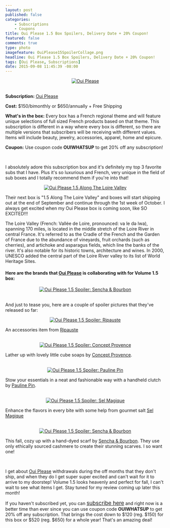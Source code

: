 ```yaml
---
layout: post
published: false
categories: 
    - Subscriptions
    - Coupons
title: Oui Please 1.5 Box Spoilers, Delivery Date + 20% Coupon!
featured: false
comments: true
type: photo
imagefeature: OuiPlease15SpoilerCollage.png
headline: Oui Please 1.5 Box Spoilers, Delivery Date + 20% Coupon!
tags: [Oui Please, Subscriptions]
date: 2015-09-08 11:45:39 -08:00
---
```


<center><a href="http://ouiplease.com" target="_blank">
<img src="/images/OuiPleaseLogo.jpg" border="0" style="border:none;max-width:100%;" alt="Oui Please" />
</a></center>
<br>
<p><b>Subscription:</b> <a href="http://ouiplease.com" target="_blank">Oui Please</a></p>
<p><b>Cost:</b> $150/bimonthly or $650/annually + Free Shipping</p>
<p><b>What's in the box:</b> Every box has a French regional theme and will feature unique selections of full sized French products based on that theme. This subscription is different in a way where every box is different, so there are multiple versions that subscribers will be receiving with different values. Items will include beauty, jewelry, accessories, apparel, home and epicure.</p>
<p><b>Coupon:</b> Use coupon code <b>OUIWHATSUP</b> to get 20% off any subscription!</p>
<br>

<p>I absolutely adore this subscription box and it's definitely my top 3 favorite subs that I have. Plus it's so luxurious and French, very unique in the field of sub boxes and I totally recommend them if you're into that!</p>

<center><a href="http://ouiplease.com" target="_blank">
<img src="/images/OuiPlease15Map.png" border="0" style="border:none;max-width:100%;" alt="Oui Please 1.5 Along The Loire Valley" />
</a></center>

<p><i class="icon-dropbox"></i> Their next box is "1.5 Along The Loire Valley" and boxes will start shipping out at the end of September and continue through the 1st week of October. I always get excited when my Oui Please box is coming soon, like SO EXCITED!!!</p>

<p>The Loire Valley (French: Vallée de Loire, pronounced: va le də lwa), spanning 170 miles, is located in the middle stretch of the Loire River in central France. It's referred to as the Cradle of the French and the Garden of France due to the abundance of vineyards, fruit orchards (such as cherries), and artichoke and asparagus fields, which line the banks of the river. It's also notable for its historic towns, architecture and wines. In 2000, UNESCO added the central part of the Loire River valley to its list of World Heritage Sites.</p>

<H4>Here are the brands that <a href="http://ouiplease.com" target="_blank">Oui Please</a> is collaborating with for Volume 1.5 box:</H4>
<center><a href="http://ouiplease.com" target="_blank">
<img src="/images/OuiPlease15Brands.png" border="0" style="border:none;max-width:100%;" alt="Oui Please 1.5 Spoiler: Sencha & Bourbon" />
</a></center>
<br>

<p>And just to tease you, here are a couple of spoiler pictures that they've released so far:</p>

<center><a href="http://ouiplease.com" target="_blank">
<img src="/images/OuiPlease15Spoiler1.png" border="0" style="border:none;max-width:100%;" alt="Oui Please 1.5 Spoiler: Ripauste" />
</a></center>
<p>An accessories item from <a href="http://www.ripauste.fr" target="_blank">Ripauste</a></p>
<br>

<center><a href="http://ouiplease.com" target="_blank">
<img src="/images/OuiPlease15Spoiler2.png" border="0" style="border:none;max-width:100%;" alt="Oui Please 1.5 Spoiler: Concept Provence" />
</a></center>
<p>Lather up with lovely little cube soaps by <a href="http://www.conceptprovence.com/eshop/en/" target="_blank">Concept Provence</a>.</p>
<br>

<center><a href="http://ouiplease.com" target="_blank">
<img src="/images/OuiPlease15Spoiler3.png" border="0" style="border:none;max-width:100%;" alt="Oui Please 1.5 Spoiler: Pauline Pin" />
</a></center>
<p>Stow your essentials in a neat and fashionable way with a handheld clutch by <a href="http://www.paulinepin.com/en/?page_id=39" target="_blank">Pauline Pin</a>.</p>
<br>

<center><a href="http://ouiplease.com" target="_blank">
<img src="/images/OuiPlease15Spoiler4.png" border="0" style="border:none;max-width:100%;" alt="Oui Please 1.5 Spoiler: Sel Magique" />
</a></center>
<p>Enhance the flavors in every bite with some help from gourmet salt <a href="http://www.selmagique.com" target="_blank">Sel Magique</a></p>
<br>

<center><a href="http://ouiplease.com" target="_blank">
<img src="/images/OuiPlease15Spoiler5.png" border="0" style="border:none;max-width:100%;" alt="Oui Please 1.5 Spoiler: Sencha & Bourbon" />
</a></center>
<p>This fall, cozy up with a hand-dyed scarf by <a href="http://www.kisskissbankbank.com/sencha-bourbon" target="_blank">Sencha & Bourbon</a>. They use only ethically sourced cashmere to create their stunning scarves. I so want one!</p>
<br>

<p><i class="icon-exclamation-sign"></i> I get about <a href="http://ouiplease.com" target="_blank">Oui Please</a> withdrawals during the off months that they don't ship, and when they do I get super super excited and can't wait for it to arrive to my doorstep! Volume 1.5 looks heavenly and perfect for fall, I can't wait to see what items I get. Stay tuned for my review coming up later this month!</p>

<p>If you haven't subscribed yet, you can <a href="http://ouiplease.com" target="_blank"><big>subscribe here</big></a> and right now is a better time than ever since you can use coupon code <b>OUIWHATSUP</b> to get 20% off any subscription. That brings the cost down to $120 (reg. $150) for this box or $520 (reg. $650) for a whole year! That's an amazing deal!</p>

